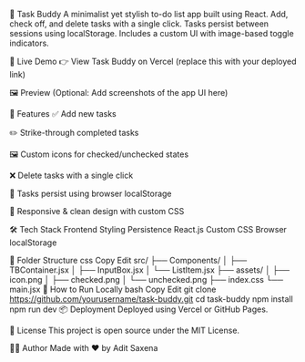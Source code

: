 📌 Task Buddy
A minimalist yet stylish to-do list app built using React. Add, check off, and delete tasks with a single click. Tasks persist between sessions using localStorage. Includes a custom UI with image-based toggle indicators.

🔗 Live Demo
👉 View Task Buddy on Vercel (replace this with your deployed link)

🖼️ Preview
(Optional: Add screenshots of the app UI here)

🚀 Features
✅ Add new tasks

✏️ Strike-through completed tasks

🖼 Custom icons for checked/unchecked states

❌ Delete tasks with a single click

💾 Tasks persist using browser localStorage

📱 Responsive & clean design with custom CSS

🛠️ Tech Stack
Frontend	Styling	Persistence
React.js	Custom CSS	Browser localStorage

🧩 Folder Structure
css
Copy
Edit
src/
├── Components/
│   ├── TBContainer.jsx
│   ├── InputBox.jsx
│   └── ListItem.jsx
├── assets/
│   ├── icon.png
│   ├── checked.png
│   └── unchecked.png
├── index.css
└── main.jsx
🧪 How to Run Locally
bash
Copy
Edit
git clone https://github.com/yourusername/task-buddy.git
cd task-buddy
npm install
npm run dev
📦 Deployment
Deployed using Vercel or GitHub Pages.

📄 License
This project is open source under the MIT License.

🙋‍♂️ Author
Made with ❤️ by Adit Saxena